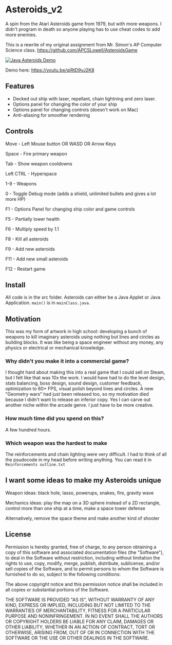 # Asteroids_v2

A spin from the Atari Asteroids game from 1979, but with more weapons. I didn't program in death so anyone playing has to use cheat codes to add more enemies. 

This is a rewrite of my original assignment from Mr. Simon's AP Computer Science class. https://github.com/APCSLowell/AsteroidsGame


[![Java Asteroids Demo](https://img.youtube.com/vi/qiRtD9vJ2K8/0.jpg)](https://www.youtube.com/watch?v=qiRtD9vJ2K8)

Demo here: https://youtu.be/qiRtD9vJ2K8

## Features 
* Decked out ship with laser, repellant, chain lightning and zero laser.
* Options panel for changing the color of your ship 
* Options panel for changing controls (doesn't work on Mac)
* Anti-aliasing for smoother rendering

## Controls
Move - Left Mouse button OR WASD OR Arrow Keys

Space - Fire primary weapon

Tab - Show weapon cooldowns 

Left CTRL - Hyperspace 

1-9 - Weapons

0 - Toggle Debug mode (adds a shield, unlimited bullets and gives a lot more HP) 

F1 - Options Panel for changing ship color and game controls

F5 - Partially lower health 

F6 - Multiply speed by 1.1

F8 - Kill all asteroids 

F9 - Add new asteroids

F11 - Add new small asteroids

F12 - Restart game

## Install
All code is in the src folder.
Asteroids can either be a Java Applet or Java Application. `main()` is in `mainClass.java`.

## Motivation 
This was my form of artwork in high school: developing a bunch of weapons to kill imaginary asteroids using nothing but lines and circles as building blocks. It was like being a space engineer without any money, any physics or electrical or mechanical knowledge. 

### Why didn't you make it into a commercial game? 
I thought hard about making this into a real game that I could sell on Steam, but I felt like that was 10x the work. I would have had to do the level design, stats balancing, boss design, sound design, customer feedback, optimization to 60+ FPS, visual polish beyond lines and circles. A new "Geometry wars" had just been released too, so my motivation died because I didn't want to release an inferior copy. Yes I can carve out another niche within the arcade genre. I just have to be more creative.

### How much time did you spend on this? 
A few hundred hours. 

### Which weapon was the hardest to make
The reinforcements and chain lighting were very difficult. I had to think of all the psudocode in my head before writing anything. You can read it in `Reinforcements outline.txt`

## I want some ideas to make my Asteroids unique
Weapon ideas: black hole, lasso, powerups, snakes, fire, gravity wave

Mechanics ideas: play the map on a 3D sphere instead of a 2D rectangle, control more than one ship at a time, make a space tower defense

Alternatively, remove the space theme and make another kind of shooter

## License 
Permission is hereby granted, free of charge, to any person obtaining a copy of this software and associated documentation files (the "Software"), to deal in the Software without restriction, including without limitation the rights to use, copy, modify, merge, publish, distribute, sublicense, and/or sell copies of the Software, and to permit persons to whom the Software is furnished to do so, subject to the following conditions:

The above copyright notice and this permission notice shall be included in all copies or substantial portions of the Software.

THE SOFTWARE IS PROVIDED "AS IS", WITHOUT WARRANTY OF ANY KIND, EXPRESS OR IMPLIED, INCLUDING BUT NOT LIMITED TO THE WARRANTIES OF MERCHANTABILITY, FITNESS FOR A PARTICULAR PURPOSE AND NONINFRINGEMENT. IN NO EVENT SHALL THE AUTHORS OR COPYRIGHT HOLDERS BE LIABLE FOR ANY CLAIM, DAMAGES OR OTHER LIABILITY, WHETHER IN AN ACTION OF CONTRACT, TORT OR OTHERWISE, ARISING FROM, OUT OF OR IN CONNECTION WITH THE SOFTWARE OR THE USE OR OTHER DEALINGS IN THE SOFTWARE.